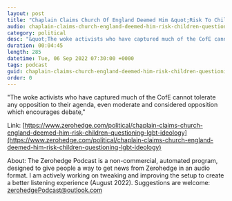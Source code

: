```yaml
---
layout: post
title: "Chaplain Claims Church Of England Deemed Him &quot;Risk To Children&quot; For Questioning LGBT Ideology"
audio: chaplain-claims-church-england-deemed-him-risk-children-questioning-lgbt-ideology-0
category: political
desc: "&quot;The woke activists who have captured much of the CofE cannot tolerate any opposition to their agenda, even moderate and considered opposition which encourages debate,&quot; "
duration: 00:04:45
length: 285
datetime: Tue, 06 Sep 2022 07:30:00 +0000
tags: podcast
guid: chaplain-claims-church-england-deemed-him-risk-children-questioning-lgbt-ideology-0
order: 0
---
```

&quot;The woke activists who have captured much of the CofE cannot tolerate any opposition to their agenda, even moderate and considered opposition which encourages debate,&quot; 

Link: [https://www.zerohedge.com/political/chaplain-claims-church-england-deemed-him-risk-children-questioning-lgbt-ideology](https://www.zerohedge.com/political/chaplain-claims-church-england-deemed-him-risk-children-questioning-lgbt-ideology)

About: The Zerohedge Podcast is a non-commercial, automated program, designed to give people a way to get news from Zerohedge in an audio format.  I am actively working on tweaking and improving the setup to create a better listening experience (August 2022).  Suggestions are welcome: [zerohedgePodcast@outlook.com](mailto:zerohedgePodcast@outlook.com)
